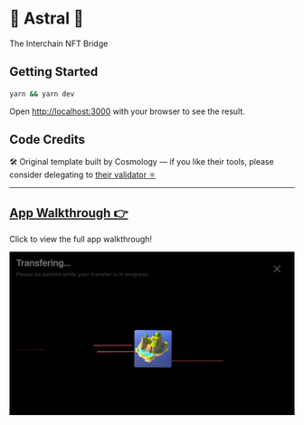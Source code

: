 # 🔮 Astral 🔭

The Interchain NFT Bridge

## Getting Started

```bash
yarn && yarn dev
```

Open [http://localhost:3000](http://localhost:3000) with your browser to see the result.

## Code Credits

🛠 Original template built by Cosmology — if you like their tools, please consider delegating to [their validator ⚛️](https://cosmology.tech/validator)

____

## [App Walkthrough 👉](./public/docs/walkthrough.md)

Click to view the full app walkthrough!

![Transfer Example](./public/docs/transfer_nft_ics721.gif)
